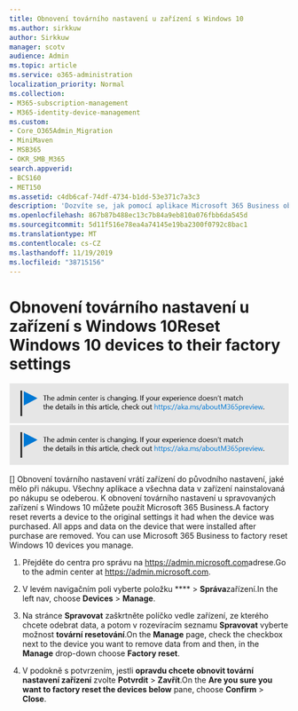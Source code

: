 ```yaml
---
title: Obnovení továrního nastavení u zařízení s Windows 10
ms.author: sirkkuw
author: Sirkkuw
manager: scotv
audience: Admin
ms.topic: article
ms.service: o365-administration
localization_priority: Normal
ms.collection:
- M365-subscription-management
- M365-identity-device-management
ms.custom:
- Core_O365Admin_Migration
- MiniMaven
- MSB365
- OKR_SMB_M365
search.appverid:
- BCS160
- MET150
ms.assetid: c4db6caf-74df-4734-b1dd-53e371c7a3c3
description: 'Dozvíte se, jak pomocí aplikace Microsoft 365 Business obnovit tovární nastavení zařízení systému Windows 10. '
ms.openlocfilehash: 867b87b488ec13c7b84a9eb810a076fbb6da545d
ms.sourcegitcommit: 5d11f516e78ea4a74145e19ba2300f0792c8bac1
ms.translationtype: MT
ms.contentlocale: cs-CZ
ms.lasthandoff: 11/19/2019
ms.locfileid: "38715156"
---
```

# <a name="reset-windows-10-devices-to-their-factory-settings"></a><span data-ttu-id="86075-103">Obnovení továrního nastavení u zařízení s Windows 10</span><span class="sxs-lookup"><span data-stu-id="86075-103">Reset Windows 10 devices to their factory settings</span></span>

<span data-ttu-id="86075-104">[![Popis s informacemi o tom, jak se mění centrum pro správu. Další podrobnosti najdete na aka.ms/aboutM365preview.](media/m365admincenterchanging.png)](https://docs.microsoft.com/office365/admin/microsoft-365-admin-center-preview)</span><span class="sxs-lookup"><span data-stu-id="86075-104">[![Label to let you know the admin center is changing and you can find more details at aka.ms/aboutM365preview.](media/m365admincenterchanging.png)](https://docs.microsoft.com/office365/admin/microsoft-365-admin-center-preview)</span></span>

<span data-ttu-id="86075-p101">[] Obnovení továrního nastavení vrátí zařízení do původního nastavení, jaké mělo při nákupu. Všechny aplikace a všechna data v zařízení nainstalovaná po nákupu se odeberou. K obnovení továrního nastavení u spravovaných zařízení s Windows 10 můžete použít Microsoft 365 Business.</span><span class="sxs-lookup"><span data-stu-id="86075-p101">A factory reset reverts a device to the original settings it had when the device was purchased. All apps and data on the device that were installed after purchase are removed. You can use Microsoft 365 Business to factory reset Windows 10 devices you manage.</span></span>
  
1. <span data-ttu-id="86075-108">Přejděte do centra pro správu na <a href="https://go.microsoft.com/fwlink/p/?linkid=837890" target="_blank">https://admin.microsoft.com</a>adrese.</span><span class="sxs-lookup"><span data-stu-id="86075-108">Go to the admin center at <a href="https://go.microsoft.com/fwlink/p/?linkid=837890" target="_blank">https://admin.microsoft.com</a>.</span></span>
    
2. <span data-ttu-id="86075-109">V levém navigačním poli vyberte položku \*\*\*\* \> **Správa**zařízení.</span><span class="sxs-lookup"><span data-stu-id="86075-109">In the left nav, choose **Devices** \> **Manage**.</span></span>

3. <span data-ttu-id="86075-110">Na stránce **Spravovat** zaškrtněte políčko vedle zařízení, ze kterého chcete odebrat data, a potom v rozevíracím seznamu **Spravovat** vyberte možnost **tovární resetování**.</span><span class="sxs-lookup"><span data-stu-id="86075-110">On the **Manage** page, check the checkbox next to the device you want to remove data from and then, in the **Manage** drop-down choose **Factory reset**.</span></span>
    
4. <span data-ttu-id="86075-111">V podokně s potvrzením, jestli **opravdu chcete obnovit tovární nastavení zařízení** zvolte **Potvrdit** \> **Zavřít**.</span><span class="sxs-lookup"><span data-stu-id="86075-111">On the **Are you sure you want to factory reset the devices below** pane, choose **Confirm** \> **Close**.</span></span>
    
  

